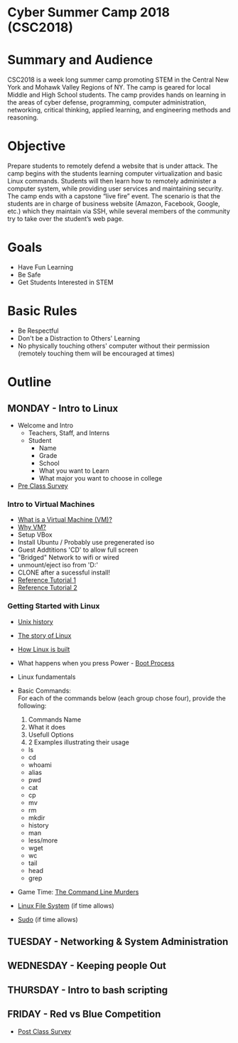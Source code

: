 Cyber Summer Camp 2018 (CSC2018)
======================

# Summary and Audience
CSC2018 is a week long summer camp promoting STEM in the Central New York and Mohawk Valley Regions of NY. The camp is geared for local Middle and High School students. The camp provides hands on learning in the areas of cyber defense, programming, computer administration, networking, critical thinking, applied learning, and engineering methods and reasoning.

# Objective
Prepare students to remotely defend a website that is under attack. The camp begins with the students learning computer virtualization and basic Linux commands. Students will then learn how to remotely administer a computer system, while providing user services and maintaining security. The camp ends with a capstone “live fire” event. The scenario is that the students are in charge of business website (Amazon, Facebook, Google, etc.) which they maintain via SSH, while several members of the community try to take over the student’s web page.

# Goals
- Have Fun Learning
- Be Safe
- Get Students Interested in STEM

# Basic Rules
- Be Respectful
- Don't be a Distraction to Others' Learning
- No physically touching others' computer without their permission (remotely touching them will be encouraged at times)

# Outline

## MONDAY - Intro to Linux
- Welcome and Intro
  - Teachers, Staff, and Interns
  - Student
    - Name
    - Grade
    - School
    - What you want to Learn
    - What major you want to choose in college
- [Pre Class Survey](https://goo.gl/forms/tQKGslDdWvqqzlmM2)

### Intro to Virtual Machines
  - [What is a Virtual Machine (VM)?](https://www.youtube.com/watch?v=yIVXjl4SwVo)
  - [Why VM?](https://www.linkedin.com/learning/learning-vmware-vsphere-6-5/why-virtual-machines)
  - Setup VBox
  - Install Ubuntu / Probably use pregenerated iso
  - Guest Addtitions 'CD' to allow full screen
  - "Bridged" Network to wifi or wired
  - unmount/eject iso from 'D:\'
  - CLONE after a sucessful install!
  - [Reference Tutorial 1](https://www.lifewire.com/run-ubuntu-within-windows-virtualbox-2202098)
  - [Reference Tutorial 2](https://askubuntu.com/questions/142549/how-to-install-ubuntu-on-virtualbox)

### Getting Started with Linux
- [Unix history](https://youtu.be/7FjX7r5icV8)
- [The story of Linux](https://youtu.be/5ocq6_3-nEw)
- [How Linux is built](https://youtu.be/yVpbFMhOAwE)
- What happens when you press Power - [Boot Process](https://youtu.be/ZtVpz5VWjAs)
- Linux fundamentals

- Basic Commands:\
  For each of the commands below (each group chose four),
  provide the following:
   1. Commands Name
   2. What it does
   3. Usefull Options
   4. 2 Examples illustrating their usage
    - ls
    - cd
    - whoami
    - alias
    - pwd
    - cat
    - cp
    - mv
    - rm
    - mkdir
    - history
    - man
    - less/more
    - wget
    - wc
    - tail
    - head
    - grep
  
- Game Time: [The Command Line Murders](https://github.com/veltman/clmystery.git)
- [Linux File System](https://www.youtube.com/watch?v=HIXzJ3Rz9po) (if time allows)
- [Sudo](https://www.youtube.com/watch?v=imnEUvvDxc4) (if time allows)


## TUESDAY - Networking & System Administration

<!---

### Review of Yesterday

### STEM careers, presented by Mike Mayhew (AFRL)

### Installing Software/Packages
- [apt-get](https://youtu.be/EJgXqQvqaIM) / [apt](https://youtu.be/9jNcjdQxEV8)
- Update & Upgrade
- Install & Unistall
- Look at all Packages in Ubuntu Software Manager

### Users/Groups
- [adduser/group](https://www.youtube.com/watch?v=-OzmiIPOTxI)
- Add a user to your machine
  - username = name pw=123456789; login -> passwd
  - Exercise - How do you add, then delete a user?
- Deluser
- Passwords (John demo on why strong passwords are important)
- Permissions (root vs normal user)
- Add your partner to your machine

### Networking
- [IP Addresses](https://youtu.be/7_-qWlvQQtY)
- [Ports](link here)
  - ifconfig

### [Remote Administration](https://www.youtube.com/watch?v=o-W_mDGX1bY)

#### Insecure Admin
- Telnet, FTP, RLogin / Rsh
- Show wireshark capture of FTP/Telnet password if time allows

#### Secure Admin
- [SSH](https://www.youtube.com/watch?v=_HBOM7Zq61E) (Show encrypted wireshark capture)
- [SSH Keys](https://www.youtube.com/watch?v=EuIYabZS3ow)
- SSH into partner's machine with previously created account.

### How to tell what doors (ports and services) are open
- netstat -lntu   #(Kind of confusing output)
- nmap localhost

### How to detect if someone is on your machine?
- w - maybe the most useful command you will learn
- Who
- What is 'lastlog'?

### Kicking people out
- reboot
- ps/kill
- pkill -KILL/STOP -u username

### Fun exercise (Who can remote log in first)

### If time allows:
- [Malware](https://www.youtube.com/watch?v=afzkoB_lYNk)
- [Virus vs Worm vs Trojan Horse](https://youtu.be/y8a3QoTg4VQ)
- [Ransomware](https://www.youtube.com/watch?v=nNNDrS6-5Vg)


--->

## WEDNESDAY - Keeping people Out

<!---

### Review of Yesterday

### Remote users
How to detect if someone is on your machine?
- w
- who
- What is 'lastlog'?
- Lock account - passwd -l username
- pkill -KILL/STOP -u username
- giving sudo access to other users

### SSH config
- etc/ssh/sshd\_config
- Banner - /etc/issue.net
- Logging Fails - /var/log/auth.log

### Other Secure Admin 
- VPN
- Keys only
- Sandboxing
- Restricted Root / Sudo - visudo
- "Anti-virus"
- pam\_tally2
- SELinux

--->

## THURSDAY - Intro to bash scripting

<!---

### Review of Yesterday

### [Apache](https://www.youtube.com/watch?v=fRLJ3bnbHmE)
- Configuring Apache - httpd.conf
- Making your webpage - /var/www/html/index.html
- Intro to HTML / Website making (Need cp/paste templates)

### Services
- start, stop, restart
- /etc/init.d

### Word Press (TBD)

--->

## FRIDAY - Red vs Blue Competition

<!---

### CTF Event based on Team Worksheet and mod'd VM. (TBD)

--->

- [Post Class Survey](https://goo.gl/forms/c2mu92MuDLmTSaAf2)
